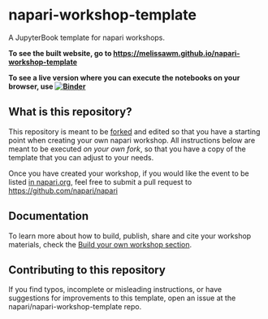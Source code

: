 # napari-workshop-template

A JupyterBook template for napari workshops.

**To see the built website, go to https://melissawm.github.io/napari-workshop-template**

**To see a live version where you can execute the notebooks on your browser, use [![Binder](https://mybinder.org/badge_logo.svg)](https://mybinder.org/v2/gh/melissawm/napari-workshop-template/main)**

## What is this repository?

This repository is meant to be [forked](https://docs.github.com/en/get-started/quickstart/fork-a-repo) and edited so that you have a starting point when creating your own napari workshop. All instructions below are meant to be executed _on your own fork_, so that you have a copy of the template that you can adjust to your needs.

Once you have created your workshop, if you would like the event to be listed [in napari.org](https://napari.org/stable/further-resources/napari-workshops.html), feel free to submit a pull request to https://github.com/napari/napari

## Documentation

To learn more about how to build, publish, share and cite your workshop materials, check the [Build your own workshop section](https://melissawm.github.io/napari-workshop-template/build_your_workshop.html).

## Contributing to this repository

If you find typos, incomplete or misleading instructions, or have suggestions for improvements to this template, open an issue at the napari/napari-workshop-template repo.
